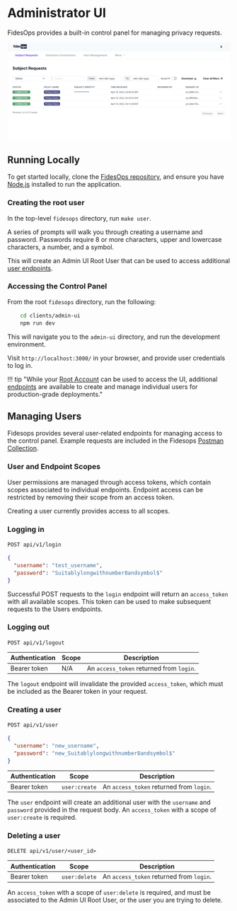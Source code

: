 # Administrator UI

FidesOps provides a built-in control panel for managing privacy requests.

![admin ui](../img/admin_ui.png)

## Running Locally

To get started locally, clone the [FidesOps repository](https://github.com/ethyca/fidesops/), and ensure you have [Node.js](https://nodejs.org/en/download/) installed to run the application.
### Creating the root user

In the top-level `fidesops` directory, run `make user`.

A series of prompts will walk you through creating a username and password. Passwords require 8 or more characters, upper and lowercase characters, a number, and a symbol. 

This will create an Admin UI Root User that can be used to access additional [user endpoints](#managing-users).

### Accessing the Control Panel

From the root `fidesops` directory, run the following:
``` sh
    cd clients/admin-ui
    npm run dev
```

This will navigate you to the `admin-ui` directory, and run the development environment.

Visit `http://localhost:3000/` in your browser, and provide user credentials to log in. 

!!! tip "While your [Root Account](#creating-the-root-user) can be used to access the UI, additional [endpoints](#managing-users) are available to create and manage individual users for production-grade deployments."

## Managing Users 

Fidesops provides several user-related endpoints for managing access to the control panel. Example requests are included in the Fidesops [Postman Collection](./../postman/using_postman.md).


### User and Endpoint Scopes
User permissions are managed through access tokens, which contain scopes associated to individual endpoints. Endpoint access can be restricted by removing their scope from an access token.

Creating a user currently provides access to all scopes.

### Logging in

```
POST api/v1/login
``` 

```json title="Request Body"
{
  "username": "test_username",
  "password": "Suitablylongwithnumber8andsymbol$"
}
```

Successful POST requests to the `login` endpoint will return an `access_token` with all available scopes. This token can be used to make subsequent requests to the Users endpoints.

### Logging out 

```
POST api/v1/logout
``` 

| Authentication | Scope | Description |
|---|---|---|
| Bearer token | N/A | An `access_token` returned from `login`. |

The `logout` endpoint will invalidate the provided `access_token`, which must be included as the Bearer token in your request.

### Creating a user

```
POST api/v1/user
``` 

```json title="Request Body"
{
  "username": "new_username",
  "password": "new_Suitablylongwithnumber8andsymbol$"
}
```

| Authentication | Scope | Description |
|---|---|---|
| Bearer token | `user:create` | An `access_token` returned from `login`. |

The `user` endpoint will create an additional user with the `username` and `password` provided in the request body. An `access_token` with a scope of `user:create` is required.


### Deleting a user

```
DELETE api/v1/user/<user_id>
``` 

| Authentication | Scope | Description |
|---|---|---|
| Bearer token | `user:delete` | An `access_token` returned from `login`. |

An `access_token` with a scope of `user:delete` is required, and must be associated to the Admin UI Root User, or the user you are trying to delete.